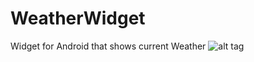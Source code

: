 # WeatherWidget
Widget for Android that shows current Weather
![alt tag](https://cloud.githubusercontent.com/assets/13934116/14181565/10b96c0c-f770-11e5-87f0-80e7aa917aab.png)
